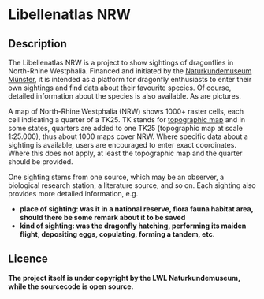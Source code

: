 # Libellenatlas NRW

## Description
<p>The Libellenatlas NRW is a project to show sightings of dragonflies in North-Rhine Westphalia. Financed and initiated by the  <a href="http://www.lwl.org/LWL/Kultur/lwl-naturkunde/portal/" target="_blank">Naturkundemuseum Münster</a>, it is intended as a platform for dragonfly enthusiasts to enter their own sightings and find data about their favourite species. Of course, detailed information about the species is also available. As are pictures.</p>
<p>A map of North-Rhine Westphalia (NRW) shows 1000+ raster cells, each cell indicating a quarter of a TK25. TK stands for <a href="https://en.wikipedia.org/wiki/Topographic_map" target="_blank">topographic map</a> and in some states, quarters are added to one TK25 (topographic map at scale 1:25.000), thus about 1000 maps cover NRW. Where specific data about a sighting is available, users are encouraged to enter exact coordinates. Where this does not apply, at least the topographic map and the quarter should be provided.</p> 
<p>One sighting stems from one source, which may be an observer, a biological research station, a literature source, and so on. Each sighting also provides more detailed information, e.g. </p>
<ul>
  <li><strong>place of sighting:<strong> was it in a national reserve, flora fauna habitat area, should there be some remark about it to be saved</li>
  <li><strong>kind of sighting:<strong> was the dragonfly hatching, performing its maiden flight, depositing eggs, copulating, forming a tandem, etc.</li>  
</ul>


## Licence
<p>The project itself is under copyright by the LWL Naturkundemuseum, while the sourcecode is open source.</p>
